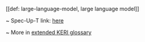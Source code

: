 [[def: large-language-model, large language model]]

~ Spec-Up-T link: <a href='https://weboftrust.github.io/WOT-terms/docs/glossary/large-language-model'>here</a>

~ More in <a href="https://weboftrust.github.io/WOT-terms/docs/glossary/large-language-model">extended KERI glossary</a>
